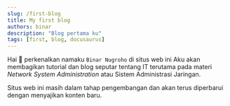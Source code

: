 ```yaml
---
slug: /first-blog
title: My first blog
authors: binar
description: "Blog pertama ku"
tags: [first, blog, docusaurus]
---
```


<!-- truncate -->

Hai :wave: perkenalkan namaku `Binar Nugroho` di situs web ini Aku akan membagikan tutorial dan blog seputar tentang IT terutama pada
materi _Network System Administration_ atau Sistem Administrasi Jaringan.

Situs web ini masih dalam tahap pengembangan dan akan terus diperbarui dengan menyajikan konten baru.
